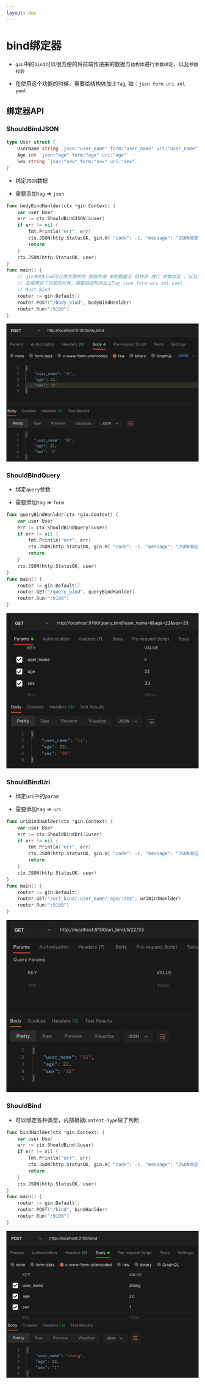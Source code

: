 ```yaml
---
layout: doc
---
```


# bind绑定器

- `gin`中的`bind`可以很方便的将前端传递来的数据与`结构体`进行`参数绑定`，以及`参数校验`

- 在使用这个功能的时候，需要给结构体加上`Tag`, 如：`json form uri xml yaml`

## 绑定器API

### ShouldBindJSON

```Go
type User struct {
	UserName string `json:"user_name" form:"user_name" uri:"user_name"`
	Age int `json:"age" form:"age" uri:"age"`
	Sex string `json:"sex" form:"sex" uri:"sex"`
}
```

- 绑定`JSON`数据

- 需要添加`tag` => `json`

```Go
func bodyBindHanlder(ctx *gin.Context) {
	var user User
	err := ctx.ShouldBindJSON(&user)
	if err != nil {
		fmt.Println("err", err)
		ctx.JSON(http.StatusOK, gin.H{ "code": -1, "message": "JSON绑定出错"})
		return
	}
	ctx.JSON(http.StatusOK, user)
}
func main() {
	// gin中的bind可以很方便的将 前端传递 来的数据与 结构体 进行 参数绑定 ，以及参数校验
	// 在使用这个功能的时候，需要给结构体加上Tag json form uri xml yaml
	// Must Bind
	router := gin.Default()
	router.POST("/body_bind", bodyBindHanlder)
	router.Run(":9100")
}
```

![ShouldBindJSON](/image/go/ShouldBindJSON.png)

### ShouldBindQuery

- 绑定`query`参数

- 需要添加`tag` => `form`

```Go
func queryBindHanlder(ctx *gin.Context) {
	var user User
	err := ctx.ShouldBindQuery(&user)
	if err != nil {
		fmt.Println("err", err)
		ctx.JSON(http.StatusOK, gin.H{ "code": -1, "message": "JSON绑定出错"})
		return
	}
	ctx.JSON(http.StatusOK, user)
}
func main() {
	router := gin.Default()
	router.GET("/query_bind", queryBindHanlder)
	router.Run(":9100")
}
```

![ShouldBindQuery](/image/go/ShouldBindQuery.png)

### ShouldBindUri

- 绑定`uri`中的`param`

- 需要添加`tag` => `uri`

```Go
func uriBindHanlder(ctx *gin.Context) {
	var user User
	err := ctx.ShouldBindUri(&user)
	if err != nil {
		fmt.Println("err", err)
		ctx.JSON(http.StatusOK, gin.H{ "code": -1, "message": "JSON绑定出错"})
		return
	}
	ctx.JSON(http.StatusOK, user)
}
func main() {
	router := gin.Default()
	router.GET("/uri_bind/:user_name/:age/:sex", uriBindHanlder)
	router.Run(":9100")
}
```

![ShouldBindUri](/image/go/ShouldBindUri.png)

### ShouldBind

- 可以绑定各种类型，内部根据`Content-Type`做了判断

```Go
func bindHanlder(ctx *gin.Context) {
	var user User
	err := ctx.ShouldBind(&user)
	if err != nil {
		fmt.Println("err", err)
		ctx.JSON(http.StatusOK, gin.H{ "code": -1, "message": "JSON绑定出错"})
		return
	}
	ctx.JSON(http.StatusOK, user)
}
func main() {
	router := gin.Default()
	router.POST("/bind", bindHanlder)
	router.Run(":9100")
}
```

![ShouldBind](/image/go/ShouldBind.png)
